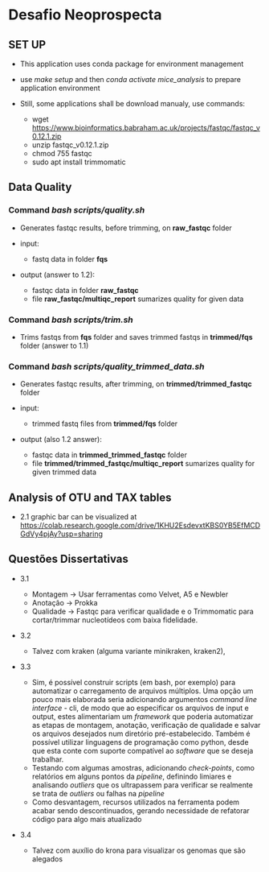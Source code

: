 # Desafio Neoprospecta

## SET UP

* This application uses conda package for environment management

* use *make setup* and then *conda activate mice_analysis* to prepare application environment

* Still, some applications shall be download manualy, use commands:

    * wget https://www.bioinformatics.babraham.ac.uk/projects/fastqc/fastqc_v0.12.1.zip 
    * unzip fastqc_v0.12.1.zip 
    * chmod 755 fastqc
    * sudo apt install trimmomatic


## Data Quality

### Command *bash scripts/quality.sh* 
* Generates fastqc results, before trimming, on **raw_fastqc** folder
* input:
    * fastq data in folder **fqs** 

* output (answer to 1.2):
    * fastqc data in folder **raw_fastqc**
    * file **raw_fastqc/multiqc_report** sumarizes quality for given data 

### Command *bash scripts/trim.sh*
* Trims fastqs from **fqs** folder and saves trimmed fastqs in **trimmed/fqs** folder (answer to 1.1)

### Command *bash scripts/quality_trimmed_data.sh*
* Generates fastqc results, after trimming, on **trimmed/trimmed_fastqc** folder
* input: 
    * trimmed fastq files from **trimmed/fqs** folder

* output (also 1.2 answer):
    * fastqc data in **trimmed_trimmed_fastqc** folder
    * file **trimmed/trimmed_fastqc/multiqc_report** sumarizes quality for given trimmed data 

## Analysis of OTU and TAX tables
* 2.1 graphic bar can be visualized at https://colab.research.google.com/drive/1KHU2EsdevxtKBS0YB5EfMCDGdVy4pjAy?usp=sharing

## Questões Dissertativas
* 3.1
    * Montagem -> Usar ferramentas como Velvet, A5 e Newbler
    * Anotação -> Prokka
    * Qualidade -> Fastqc para verificar qualidade e o Trimmomatic para cortar/trimmar nucleotídeos com baixa fidelidade. 

* 3.2
    * Talvez com kraken (alguma variante minikraken, kraken2), 

* 3.3
    * Sim, é possível construir scripts (em bash, por exemplo) para automatizar o carregamento de arquivos múltiplos. Uma opção um pouco mais elaborada seria adicionando argumentos *command line interface* - cli, de modo que ao especificar os arquivos de input e output, estes  alimentariam um *framework* que poderia automatizar as etapas de montagem, anotação, verificação de qualidade e salvar os arquivos desejados num diretório pré-estabelecido. Também é possível utilizar linguagens de programação como python, desde que esta conte com suporte compatível ao *software* que se deseja trabalhar.
    * Testando com algumas amostras, adicionando *check-points*, como relatórios em alguns pontos da *pipeline*, definindo limiares e analisando *outliers* que os ultrapassem para verificar se realmente se trata de *outliers* ou falhas na *pipeline*
    * Como desvantagem, recursos utilizados na ferramenta podem acabar sendo descontinuados, gerando necessidade de refatorar código para algo mais atualizado

* 3.4
    * Talvez com auxílio do krona para visualizar os genomas que são alegados